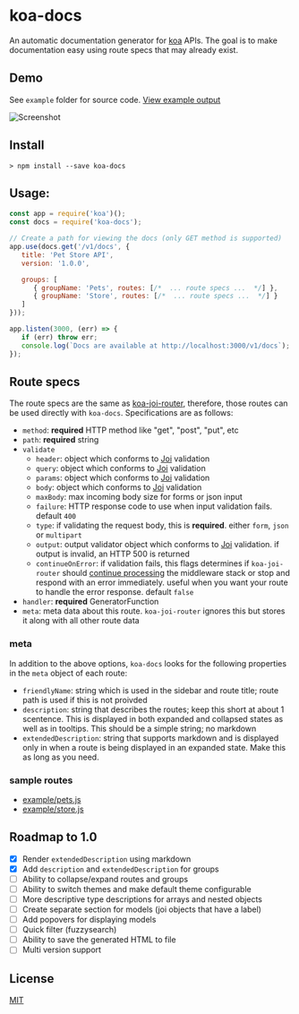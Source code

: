 # koa-docs
An automatic documentation generator for [koa](https://github.com/koajs/koa) APIs. The goal is to make documentation easy using route specs that may already exist.

## Demo

See `example` folder for source code. [View example output](http://a-s-o.github.io/koa-docs/example.html)

![Screenshot](http://i.imgur.com/jUcraT6.png)

## Install

    > npm install --save koa-docs

## Usage:

```javascript
const app = require('koa')();
const docs = require('koa-docs');

// Create a path for viewing the docs (only GET method is supported)
app.use(docs.get('/v1/docs', {
   title: 'Pet Store API',
   version: '1.0.0',

   groups: [
      { groupName: 'Pets', routes: [/*  ... route specs ...  */] },
      { groupName: 'Store', routes: [/*  ... route specs ...  */] }
   ]
}));

app.listen(3000, (err) => {
   if (err) throw err;
   console.log(`Docs are available at http://localhost:3000/v1/docs`);
});
```

## Route specs
The route specs are the same as [koa-joi-router](https://github.com/pebble/koa-joi-router#route-options), therefore, those routes can be used directly with `koa-docs`. Specifications are as follows:

- `method`: **required** HTTP method like "get", "post", "put", etc
- `path`: **required** string
- `validate`
  - `header`: object which conforms to [Joi](https://github.com/hapijs/joi) validation
  - `query`: object which conforms to [Joi](https://github.com/hapijs/joi) validation
  - `params`: object which conforms to [Joi](https://github.com/hapijs/joi) validation
  - `body`: object which conforms to [Joi](https://github.com/hapijs/joi) validation
  - `maxBody`: max incoming body size for forms or json input
  - `failure`: HTTP response code to use when input validation fails. default `400`
  - `type`: if validating the request body, this is **required**. either `form`, `json` or `multipart`
  - `output`: output validator object which conforms to [Joi](https://github.com/hapijs/joi) validation. if output is invalid, an HTTP 500 is returned
  - `continueOnError`: if validation fails, this flags determines if `koa-joi-router` should [continue processing](#handling-errors) the middleware stack or stop and respond with an error immediately. useful when you want your route to handle the error response. default `false`
- `handler`: **required** GeneratorFunction
- `meta`: meta data about this route. `koa-joi-router` ignores this but stores it along with all other route data

### meta

In addition to the above options, `koa-docs` looks for the following properties in the `meta` object of each route:

- `friendlyName`: string which is used in the sidebar and route title; route path is used if this is not proivded
- `description`: string that describes the routes; keep this short at about 1 scentence. This is displayed in both expanded and collapsed states as well as in tooltips. This should be a simple string; no markdown
- `extendedDescription`: string that supports markdown and is displayed only in when a route is being displayed in an expanded state. Make this as long as you need.

### sample routes

* [example/pets.js](example/pets.js)
* [example/store.js](example/store.js)

## Roadmap to 1.0

* [x] Render `extendedDescription` using markdown
* [x] Add `description` and `extendedDescription` for groups
* [ ] Ability to collapse/expand routes and groups
* [ ] Ability to switch themes and make default theme configurable
* [ ] More descriptive type descriptions for arrays and nested objects
* [ ] Create separate section for models (joi objects that have a label)
* [ ] Add popovers for displaying models
* [ ] Quick filter (fuzzysearch)
* [ ] Ability to save the generated HTML to file
* [ ] Multi version support

## License

[MIT](LICENSE)
